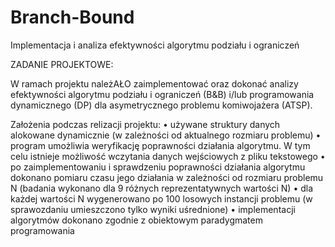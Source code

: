 # Branch-Bound
Implementacja i analiza efektywności algorytmu podziału i ograniczeń

ZADANIE PROJEKTOWE:

W ramach projektu należAŁO zaimplementować oraz dokonać analizy efektywności algorytmu podziału i
ograniczeń (B&B) i/lub programowania dynamicznego (DP) dla asymetrycznego problemu komiwojażera (ATSP). 

Założenia podczas relizacji projektu:
• używane struktury danych alokowane dynamicznie (w zależności od aktualnego
rozmiaru problemu)
• program umożliwia weryfikację poprawności działania algorytmu. W tym celu
istnieje możliwość wczytania danych wejściowych z pliku tekstowego
• po zaimplementowaniu i sprawdzeniu poprawności działania algorytmu dokonano
pomiaru czasu jego działania w zależności od rozmiaru problemu N (badania wykonano
dla 9 różnych reprezentatywnych wartości N)
• dla każdej wartości N wygenerowano po 100 losowych instancji problemu (w
sprawozdaniu umieszczono tylko wyniki uśrednione)
• implementacji algorytmów dokonano zgodnie z obiektowym paradygmatem
programowania

